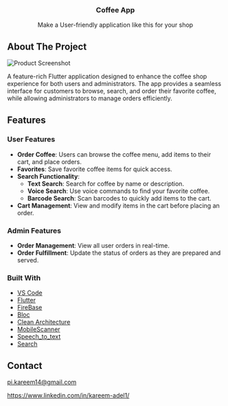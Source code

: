 
<br/>
<div align="center">

<h3 align="center">Coffee App</h3>
<p align="center">
Make a User-friendly application like this for your shop


  


</p>
</div>

## About The Project

![Product Screenshot](https://github.com/user-attachments/assets/d872aa25-137f-4e56-b4d2-e391ae01e8a6)

A feature-rich Flutter application designed to enhance the coffee shop experience for both users and administrators. The app provides a seamless interface for customers to browse, search, and order their favorite coffee, while allowing administrators to manage orders efficiently.  

## Features  

### User Features  
- **Order Coffee**: Users can browse the coffee menu, add items to their cart, and place orders.  
- **Favorites**: Save favorite coffee items for quick access.  
- **Search Functionality**:  
  - **Text Search**: Search for coffee by name or description.  
  - **Voice Search**: Use voice commands to find your favorite coffee.  
  - **Barcode Search**: Scan barcodes to quickly add items to the cart.  
- **Cart Management**: View and modify items in the cart before placing an order.  

### Admin Features  
- **Order Management**: View all user orders in real-time.  
- **Order Fulfillment**: Update the status of orders as they are prepared and served.  
### Built With

- [VS Code](.)
- [Flutter](.)
- [FireBase](.)
- [Bloc](.)
- [Clean Architecture](.)
- [MobileScanner](https://pub.dev/packages/mobile_scanner)
- [Speech_to_text](https://pub.dev/packages/speech_to_text)
- [Search](.)
## Contact

pi.kareem14@gmail.com

https://www.linkedin.com/in/kareem-adel1/
